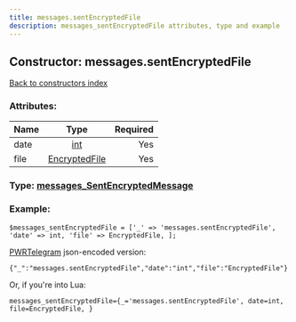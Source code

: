 ```yaml
---
title: messages.sentEncryptedFile
description: messages_sentEncryptedFile attributes, type and example
---
```

## Constructor: messages.sentEncryptedFile  
[Back to constructors index](index.md)



### Attributes:

| Name     |    Type       | Required |
|----------|:-------------:|---------:|
|date|[int](../types/int.md) | Yes|
|file|[EncryptedFile](../types/EncryptedFile.md) | Yes|



### Type: [messages\_SentEncryptedMessage](../types/messages_SentEncryptedMessage.md)


### Example:

```
$messages_sentEncryptedFile = ['_' => 'messages.sentEncryptedFile', 'date' => int, 'file' => EncryptedFile, ];
```  

[PWRTelegram](https://pwrtelegram.xyz) json-encoded version:

```
{"_":"messages.sentEncryptedFile","date":"int","file":"EncryptedFile"}
```


Or, if you're into Lua:  


```
messages_sentEncryptedFile={_='messages.sentEncryptedFile', date=int, file=EncryptedFile, }

```


